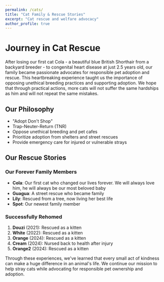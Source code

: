 ```yaml
---
permalink: /cats/
title: "Cat Family & Rescue Stories"
excerpt: "Cat rescue and welfare advocacy"
author_profile: true
---
```


# Journey in Cat Rescue

After losing our first cat Cola - a beautiful blue British Shorthair from a backyard breeder - to congenital heart disease at just 2.5 years old, our family became passionate advocates for responsible pet adoption and rescue. This heartbreaking experience taught us the importance of opposing unethical breeding practices and supporting adoption. We hope that through practical actions, more cats will not suffer the same hardships as him and will not repeat the same mistakes.

## Our Philosophy
- "Adopt Don't Shop"
- Trap-Neuter-Return (TNR)
- Oppose unethical breeding and pet cafes
- Prioritize adoption from shelters and street rescues
- Provide emergency care for injured or vulnerable strays

## Our Rescue Stories

### Our Forever Family Members
- **Cola**: Our first cat who changed our lives forever. We will always love him, he will always be our most beloved baby
- **Guagua**: A street rescue who became family
- **Lily**: Rescued from a tree, now living her best life
- **Spot**: Our newest family member

### Successfully Rehomed
1. **Douzi** (2021): Rescued as a kitten
2. **White** (2022): Rescued as a kitten
3. **Orange** (2024): Rescued as a kitten
4. **Cream** (2024): Nursed back to health after injury
5. **Orange2** (2024): Rescued as a kitten

Through these experiences, we've learned that every small act of kindness can make a huge difference in an animal's life. We continue our mission to help stray cats while advocating for responsible pet ownership and adoption.